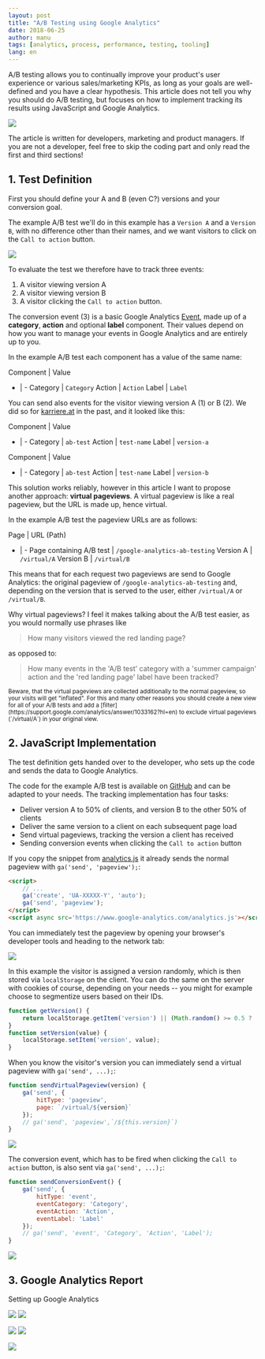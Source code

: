 ```yaml
---
layout: post
title: "A/B Testing using Google Analytics"
date: 2018-06-25
author: manu
tags: [analytics, process, performance, testing, tooling]
lang: en
---
```


A/B testing allows you to continually improve your product's user experience or various sales/marketing KPIs, as long as your goals are well-defined and you have a clear hypothesis. This article does not tell you why you should do A/B testing, but focuses on how to implement tracking its results using JavaScript and Google Analytics.

![](/assets/images/google-analytics-ab-testing/analytics-chart-data-cliché-stock-photo.jpg) 

The article is written for developers, marketing and product managers. If you are not a developer, feel free to skip the coding part and only read the first and third sections!

## 1. Test Definition

First you should define your A and B (even C?) versions and your conversion goal. 

The example A/B test we'll do in this example has a `Version A` and a `Version B`, with no difference other than their names, and we want visitors to click on the `Call to action` button. 

![](/assets/images/google-analytics-ab-testing/versions.png) 

To evaluate the test we therefore have to track three events:
1. A visitor viewing version A
2. A visitor viewing version B
3. A visitor clicking the `Call to action` button.

The conversion event (3) is a basic Google Analytics [Event](https://support.google.com/analytics/answer/1033068), made up of a __category__, __action__ and optional __label__ component. Their values depend on how you want to manage your events in Google Analytics and are entirely up to you. 

In the example A/B test each component has a value of the same name:

Component | Value
- | - 
Category | `Category`
Action | `Action`
Label | `Label` 

You can send also events for the visitor viewing version A (1) or B (2). We did so for [karriere.at](https://www.karriere.at/) in the past, and it looked like this:

Component | Value
- | - 
Category | `ab-test`
Action | `test-name`
Label | `version-a`

Component | Value
- | - 
Category | `ab-test`
Action | `test-name`
Label | `version-b`

This solution works reliably, however in this article I want to propose another approach: __virtual pageviews__. A virtual pageview is like a real pageview, but the URL is made up, hence virtual. 

In the example A/B test the pageview URLs are as follows:

Page | URL (Path)
- | - 
Page containing A/B test | `/google-analytics-ab-testing`
Version A | `/virtual/A`
Version B | `/virtual/B`

This means that for each request two pageviews are send to Google Analytics: the original pageview of `/google-analytics-ab-testing` and, depending on the version that is served to the user, either `/virtual/A` or `/virtual/B`. 

Why virtual pageviews? I feel it makes talking about the A/B test easier, as you would normally use phrases like 

> How many visitors viewed the red landing page?
 
as opposed to:
 
> How many events in the 'A/B test' category with a 'summer campaign' action and the 'red landing page' label have been tracked?

<small>
Beware, that the virtual pageviews are collected additionally to the normal pageview, so your visits will get "inflated". For this and many other reasons you should create a new view for all of your A/B tests and add a [filter](https://support.google.com/analytics/answer/1033162?hl=en) to exclude virtual pageviews (`/virtual/A`) in your original view.
</small> 

## 2. JavaScript Implementation

The test definition gets handed over to the developer, who sets up the code and sends the data to Google Analytics.

The code for the example A/B test is available on [GitHub](https://github.com/karriereat/google-analytics-ab-testing) and can be adapted to your needs. The tracking implementation has four tasks:

* Deliver version A to 50% of clients, and version B to the other 50% of clients
* Deliver the same version to a client on each subsequent page load
* Send virtual pageviews, tracking the version a client has received
* Sending conversion events when clicking the `Call to action` button

If you copy the snippet from [analytics.js](https://developers.google.com/analytics/devguides/collection/analyticsjs/) it already sends the normal pageview with `ga('send', 'pageview');`:

```html
<script>
    // ...
    ga('create', 'UA-XXXXX-Y', 'auto');
    ga('send', 'pageview');
</script>
<script async src='https://www.google-analytics.com/analytics.js'></script>
```

You can immediately test the pageview by opening your browser's developer tools and heading to the network tab:

![](/assets/images/google-analytics-ab-testing/network-tab-pageview-request.png)

In this example the visitor is assigned a version randomly, which is then stored via `localStorage` on the client. You can do the same on the server with cookies of course, depending on your needs -- you might for example choose to segmentize users based on their IDs.

```js
function getVersion() {
    return localStorage.getItem('version') || (Math.random() >= 0.5 ? 'A' : 'B');
}
function setVersion(value) {
    localStorage.setItem('version', value);
}
```

When you know the visitor's version you can immediately send a virtual pageview with `ga('send', ...);`:

```js
function sendVirtualPageview(version) {
    ga('send', {
        hitType: 'pageview',
        page: `/virtual/${version}`
    });
    // ga('send', 'pageview',`/${this.version}`)
}
```

![](/assets/images/google-analytics-ab-testing/network-tab-virtual-pageview-request.png) 

The conversion event, which has to be fired when clicking the `Call to action` button, is also sent via `ga('send', ...);`:

```js
function sendConversionEvent() {
    ga('send', {
        hitType: 'event',
        eventCategory: 'Category',
        eventAction: 'Action',
        eventLabel: 'Label'
    });
    // ga('send', 'event', 'Category', 'Action', 'Label');
}
```

![](/assets/images/google-analytics-ab-testing/network-tab-event-request.png) 

## 3. Google Analytics Report

Setting up Google Analytics

![](/assets/images/google-analytics-ab-testing/report-virtual-pageviews.png) 
![](/assets/images/google-analytics-ab-testing/report-events.png) 

![](/assets/images/google-analytics-ab-testing/goal-creation-step-1.png)
![](/assets/images/google-analytics-ab-testing/goal-creation-step-2.png)


![](/assets/images/google-analytics-ab-testing/report.png)

